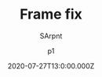---
title: Frame fix
author:
  - SArpnt
  - p1
description: Frames link to monitor better
date: 2020-07-27T13:0:00.000Z
buttons:
  - name: Install
    href: https://github.com/SArpnt/Frame-fix/raw/master/Frame%20fix.user.js
  - type: 1
    name: Source
    href: https://github.com/SArpnt/Frame-fix/
userscript: true
working: true
recommend: true
---